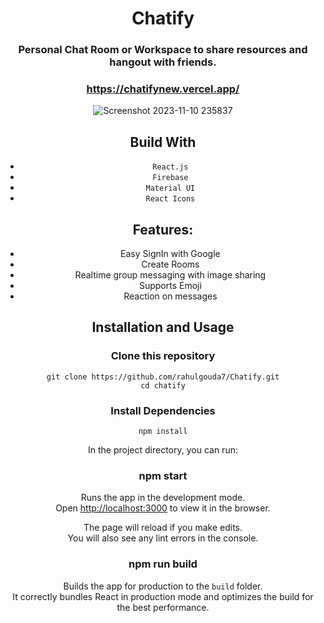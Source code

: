 <div align="center">

# Chatify

### Personal Chat Room or Workspace to share resources and hangout with friends.

### https://chatifynew.vercel.app/

![Screenshot 2023-11-10 235837](https://github.com/rahulgouda7/Chatify/assets/94516425/38054a53-71aa-44e1-9192-540363aa6d17)


## Build With

- `React.js`
- `Firebase`
- `Material UI`
- `React Icons`

## Features:

- Easy SignIn with Google
- Create Rooms
- Realtime group messaging with image sharing
- Supports Emoji
- Reaction on messages

## Installation and Usage

### Clone this repository

`git clone https://github.com/rahulgouda7/Chatify.git` <br/>
`cd chatify`

### Install Dependencies

`npm install`

In the project directory, you can run:

### npm start

Runs the app in the development mode.\
Open [http://localhost:3000](http://localhost:3000) to view it in the browser.

The page will reload if you make edits.\
You will also see any lint errors in the console.

### npm run build

Builds the app for production to the `build` folder.\
It correctly bundles React in production mode and optimizes the build for the best performance.
